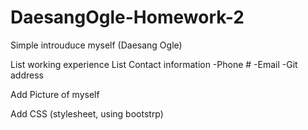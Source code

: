 # DaesangOgle-Homework-2

Simple introuduce myself (Daesang Ogle)

List working experience 
List Contact information
    -Phone #
    -Email 
    -Git address 

Add Picture of myself

Add CSS (stylesheet, using bootstrp)
    

